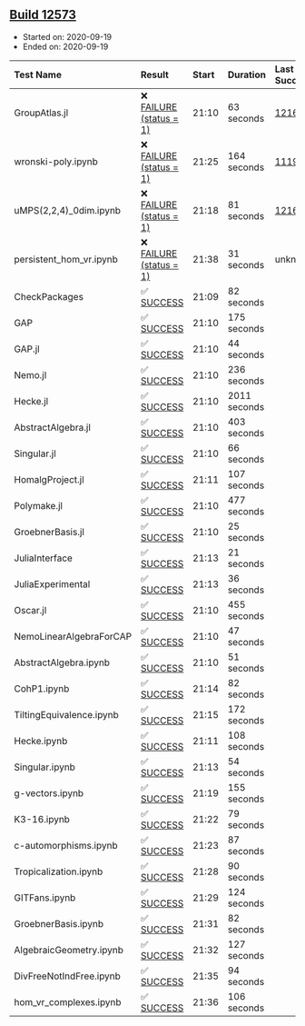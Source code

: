 ## [Build 12573](https://oscarci.mathematik.uni-kl.de/job/oscar/12573/)

* Started on: 2020-09-19
* Ended on: 2020-09-19

| Test Name    | Result | Start | Duration | Last Success | First Failure |
|:-------------|:-------|:------|:---------|:-------------|:--------------|
| GroupAtlas.jl | ❌ [FAILURE (status = 1)](https://oscarci.mathematik.uni-kl.de/job/oscar/12573/artifact/logs/build-12573/GroupAtlas.jl.log) | 21:10 | 63 seconds | [12167](https://oscarci.mathematik.uni-kl.de/job/oscar/12167/) | [12168](https://oscarci.mathematik.uni-kl.de/job/oscar/12168/) |
| wronski-poly.ipynb | ❌ [FAILURE (status = 1)](https://oscarci.mathematik.uni-kl.de/job/oscar/12573/artifact/logs/build-12573/wronski-poly.ipynb.log) | 21:25 | 164 seconds | [11192](https://oscarci.mathematik.uni-kl.de/job/oscar/11192/) | [11193](https://oscarci.mathematik.uni-kl.de/job/oscar/11193/) |
| uMPS(2,2,4)_0dim.ipynb | ❌ [FAILURE (status = 1)](https://oscarci.mathematik.uni-kl.de/job/oscar/12573/artifact/logs/build-12573/uMPS-2-2-4-_0dim.ipynb.log) | 21:18 | 81 seconds | [12167](https://oscarci.mathematik.uni-kl.de/job/oscar/12167/) | [12168](https://oscarci.mathematik.uni-kl.de/job/oscar/12168/) |
| persistent_hom_vr.ipynb | ❌ [FAILURE (status = 1)](https://oscarci.mathematik.uni-kl.de/job/oscar/12573/artifact/logs/build-12573/persistent_hom_vr.ipynb.log) | 21:38 | 31 seconds | unknown | unknown |
| CheckPackages | ✅ [SUCCESS](https://oscarci.mathematik.uni-kl.de/job/oscar/12573/artifact/logs/build-12573/CheckPackages.log) | 21:09 | 82 seconds |  |  |
| GAP | ✅ [SUCCESS](https://oscarci.mathematik.uni-kl.de/job/oscar/12573/artifact/logs/build-12573/GAP.log) | 21:10 | 175 seconds |  |  |
| GAP.jl | ✅ [SUCCESS](https://oscarci.mathematik.uni-kl.de/job/oscar/12573/artifact/logs/build-12573/GAP.jl.log) | 21:10 | 44 seconds |  |  |
| Nemo.jl | ✅ [SUCCESS](https://oscarci.mathematik.uni-kl.de/job/oscar/12573/artifact/logs/build-12573/Nemo.jl.log) | 21:10 | 236 seconds |  |  |
| Hecke.jl | ✅ [SUCCESS](https://oscarci.mathematik.uni-kl.de/job/oscar/12573/artifact/logs/build-12573/Hecke.jl.log) | 21:10 | 2011 seconds |  |  |
| AbstractAlgebra.jl | ✅ [SUCCESS](https://oscarci.mathematik.uni-kl.de/job/oscar/12573/artifact/logs/build-12573/AbstractAlgebra.jl.log) | 21:10 | 403 seconds |  |  |
| Singular.jl | ✅ [SUCCESS](https://oscarci.mathematik.uni-kl.de/job/oscar/12573/artifact/logs/build-12573/Singular.jl.log) | 21:10 | 66 seconds |  |  |
| HomalgProject.jl | ✅ [SUCCESS](https://oscarci.mathematik.uni-kl.de/job/oscar/12573/artifact/logs/build-12573/HomalgProject.jl.log) | 21:11 | 107 seconds |  |  |
| Polymake.jl | ✅ [SUCCESS](https://oscarci.mathematik.uni-kl.de/job/oscar/12573/artifact/logs/build-12573/Polymake.jl.log) | 21:10 | 477 seconds |  |  |
| GroebnerBasis.jl | ✅ [SUCCESS](https://oscarci.mathematik.uni-kl.de/job/oscar/12573/artifact/logs/build-12573/GroebnerBasis.jl.log) | 21:10 | 25 seconds |  |  |
| JuliaInterface | ✅ [SUCCESS](https://oscarci.mathematik.uni-kl.de/job/oscar/12573/artifact/logs/build-12573/JuliaInterface.log) | 21:13 | 21 seconds |  |  |
| JuliaExperimental | ✅ [SUCCESS](https://oscarci.mathematik.uni-kl.de/job/oscar/12573/artifact/logs/build-12573/JuliaExperimental.log) | 21:13 | 36 seconds |  |  |
| Oscar.jl | ✅ [SUCCESS](https://oscarci.mathematik.uni-kl.de/job/oscar/12573/artifact/logs/build-12573/Oscar.jl.log) | 21:10 | 455 seconds |  |  |
| NemoLinearAlgebraForCAP | ✅ [SUCCESS](https://oscarci.mathematik.uni-kl.de/job/oscar/12573/artifact/logs/build-12573/NemoLinearAlgebraForCAP.log) | 21:10 | 47 seconds |  |  |
| AbstractAlgebra.ipynb | ✅ [SUCCESS](https://oscarci.mathematik.uni-kl.de/job/oscar/12573/artifact/logs/build-12573/AbstractAlgebra.ipynb.log) | 21:10 | 51 seconds |  |  |
| CohP1.ipynb | ✅ [SUCCESS](https://oscarci.mathematik.uni-kl.de/job/oscar/12573/artifact/logs/build-12573/CohP1.ipynb.log) | 21:14 | 82 seconds |  |  |
| TiltingEquivalence.ipynb | ✅ [SUCCESS](https://oscarci.mathematik.uni-kl.de/job/oscar/12573/artifact/logs/build-12573/TiltingEquivalence.ipynb.log) | 21:15 | 172 seconds |  |  |
| Hecke.ipynb | ✅ [SUCCESS](https://oscarci.mathematik.uni-kl.de/job/oscar/12573/artifact/logs/build-12573/Hecke.ipynb.log) | 21:11 | 108 seconds |  |  |
| Singular.ipynb | ✅ [SUCCESS](https://oscarci.mathematik.uni-kl.de/job/oscar/12573/artifact/logs/build-12573/Singular.ipynb.log) | 21:13 | 54 seconds |  |  |
| g-vectors.ipynb | ✅ [SUCCESS](https://oscarci.mathematik.uni-kl.de/job/oscar/12573/artifact/logs/build-12573/g-vectors.ipynb.log) | 21:19 | 155 seconds |  |  |
| K3-16.ipynb | ✅ [SUCCESS](https://oscarci.mathematik.uni-kl.de/job/oscar/12573/artifact/logs/build-12573/K3-16.ipynb.log) | 21:22 | 79 seconds |  |  |
| c-automorphisms.ipynb | ✅ [SUCCESS](https://oscarci.mathematik.uni-kl.de/job/oscar/12573/artifact/logs/build-12573/c-automorphisms.ipynb.log) | 21:23 | 87 seconds |  |  |
| Tropicalization.ipynb | ✅ [SUCCESS](https://oscarci.mathematik.uni-kl.de/job/oscar/12573/artifact/logs/build-12573/Tropicalization.ipynb.log) | 21:28 | 90 seconds |  |  |
| GITFans.ipynb | ✅ [SUCCESS](https://oscarci.mathematik.uni-kl.de/job/oscar/12573/artifact/logs/build-12573/GITFans.ipynb.log) | 21:29 | 124 seconds |  |  |
| GroebnerBasis.ipynb | ✅ [SUCCESS](https://oscarci.mathematik.uni-kl.de/job/oscar/12573/artifact/logs/build-12573/GroebnerBasis.ipynb.log) | 21:31 | 82 seconds |  |  |
| AlgebraicGeometry.ipynb | ✅ [SUCCESS](https://oscarci.mathematik.uni-kl.de/job/oscar/12573/artifact/logs/build-12573/AlgebraicGeometry.ipynb.log) | 21:32 | 127 seconds |  |  |
| DivFreeNotIndFree.ipynb | ✅ [SUCCESS](https://oscarci.mathematik.uni-kl.de/job/oscar/12573/artifact/logs/build-12573/DivFreeNotIndFree.ipynb.log) | 21:35 | 94 seconds |  |  |
| hom_vr_complexes.ipynb | ✅ [SUCCESS](https://oscarci.mathematik.uni-kl.de/job/oscar/12573/artifact/logs/build-12573/hom_vr_complexes.ipynb.log) | 21:36 | 106 seconds |  |  |
